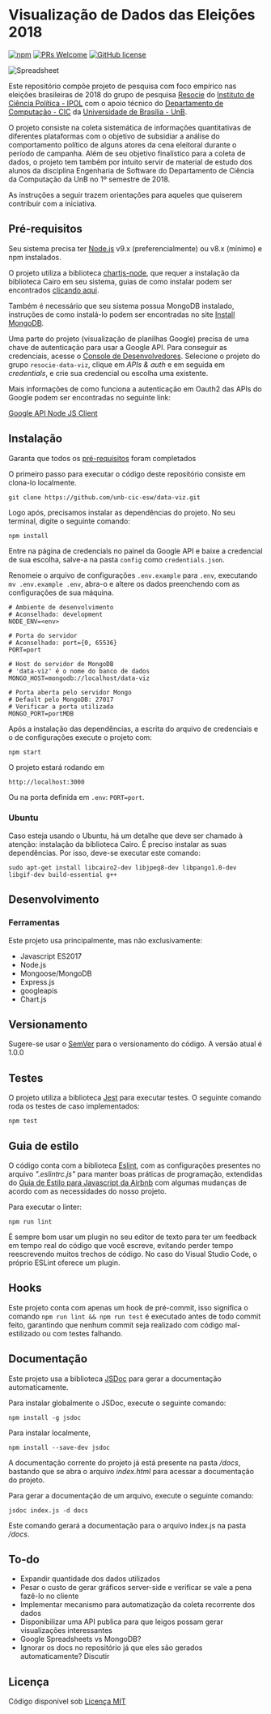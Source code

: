 # Visualização de Dados das Eleições 2018

[![npm](https://img.shields.io/npm/v/npm.svg?style=flat-square)](https://www.npmjs.com/package/npm) [![PRs Welcome](https://img.shields.io/badge/PRs-welcome-brightgreen.svg?style=flat-square)](http://makeapullrequest.com) [![GitHub license](https://img.shields.io/badge/license-MIT-blue.svg?style=flat-square)](https://github.com/your/your-project/blob/master/LICENSE)

![Spreadsheet](./public/imagens/Gráfico_exemplo.png)

Este repositório compõe projeto de pesquisa com foco empírico nas eleições brasileiras de 2018 do grupo de pesquisa [Resocie](http://resocie.org) do [Instituto de Ciência Política - IPOL](http://ipol.unb.br/) com o apoio técnico do [Departamento de Computação - CIC](http://www.cic.unb.br/) da [Universidade de Brasília - UnB](http://unb.br).

O projeto consiste na coleta sistemática de informações quantitativas de diferentes plataformas com o objetivo de subsidiar a análise do comportamento político de alguns atores da cena eleitoral durante o período de campanha. Além de seu objetivo finalístico para a coleta de dados, o projeto tem também por intuito servir de material de estudo dos alunos da disciplina Engenharia de Software do Departamento de Ciência da Computação da UnB no 1º semestre de 2018. 

As instruções a seguir trazem orientações para aqueles que quiserem contribuir com a iniciativa.

## Pré-requisitos

Seu sistema precisa ter [Node.js](https://nodejs.org/en/download/package-manager/) v9.x (preferencialmente) ou v8.x (mínimo) e npm instalados. 

O projeto utiliza a biblioteca [chartjs-node](https://github.com/vmpowerio/chartjs-node), que requer a instalação da biblioteca Cairo em seu sistema, guias de como instalar podem ser encontrados [clicando aqui](https://cairographics.org/download/).

Também é necessário que seu sistema possua MongoDB instalado, instruções de como instalá-lo podem ser encontradas no site [Install MongoDB](https://docs.mongodb.com/manual/installation/).

Uma parte do projeto (visualização de planilhas Google) precisa de uma chave de autenticação para usar a Google API. Para conseguir as credenciais, acesse o [Console de Desenvolvedores](https://console.developer.google.com/). Selecione o projeto do grupo `resocie-data-viz`, clique em *APIs & auth* e em seguida em *credentials*, e crie sua credencial ou escolha uma existente.

Mais informações de como funciona a autenticação em Oauth2 das APIs do Google podem ser encontradas no seguinte link:

[Google API Node JS Client](https://github.com/google/google-api-nodejs-client#authorizing-and-authenticating)

## Instalação

Garanta que todos os [pré-requisitos](#pré-requisitos) foram completados

O primeiro passo para executar o código deste repositório consiste em clona-lo localmente.

```shell
git clone https://github.com/unb-cic-esw/data-viz.git
```

Logo após, precisamos instalar as dependências do projeto. No seu terminal, 
digite o seguinte comando:

```shell
npm install
```

Entre na página de credencials no painel da Google API e baixe a credencial de sua escolha, salve-a na pasta `config` como `credentials.json`.

Renomeie o arquivo de configurações `.env.example` para `.env`, executando `mv .env.example .env`, abra-o e altere os dados preenchendo com as configurações de sua máquina.

```
# Ambiente de desenvolvimento
# Aconselhado: development
NODE_ENV=<env>

# Porta do servidor
# Aconselhado: port={0, 65536}
PORT=port

# Host do servidor de MongoDB
# 'data-viz' é o nome do banco de dados
MONGO_HOST=mongodb://localhost/data-viz

# Porta aberta pelo servidor Mongo
# Default pelo MongoDB: 27017
# Verificar a porta utilizada
MONGO_PORT=portMDB

```

Após a instalação das dependências, a escrita do arquivo de credenciais e o de configurações execute o projeto com:

```shell
npm start
```

O projeto estará rodando em

```shell
http://localhost:3000
```

Ou na porta definida em `.env`: `PORT=port`.

### Ubuntu
Caso esteja usando o Ubuntu, há um detalhe que deve ser chamado à atenção: instalação da biblioteca Cairo. É preciso instalar as suas dependências. Por isso, deve-se executar este comando:

```
sudo apt-get install libcairo2-dev libjpeg8-dev libpango1.0-dev libgif-dev build-essential g++
```

## Desenvolvimento

### Ferramentas

Este projeto usa principalmente, mas não exclusivamente:

* Javascript ES2017
* Node.js
* Mongoose/MongoDB
* Express.js
* googleapis
* Chart.js

## Versionamento

Sugere-se usar o [SemVer](http://semver.org/) para o versionamento do código.
A versão atual é 1.0.0

## Testes

O projeto utiliza a biblioteca [Jest](https://facebook.github.io/jest/) para executar testes. O seguinte comando roda os testes de caso implementados:

```shell
npm test
```

## Guia de estilo

O código conta com a biblioteca [Eslint](https://eslint.org/), com as configurações presentes no arquivo *".eslintrc.js"* para manter boas práticas de programação, extendidas do [Guia de Estilo para Javascript da Airbnb](https://github.com/airbnb/javascript) com algumas mudanças de acordo com as necessidades do nosso projeto. 

Para executar o linter:

```shell
npm run lint
```
É sempre bom usar um plugin no seu editor de texto para ter um feedback em tempo real do código que você escreve, evitando perder tempo reescrevendo muitos trechos de código. No caso do Visual Studio Code, o próprio ESLint oferece um plugin.

## Hooks

Este projeto conta com apenas um hook de pré-commit, isso significa o comando `npm run lint && npm run test` é executado antes de todo commit feito, garantindo que nenhum commit seja realizado com código mal-estilizado ou com testes falhando.

## Documentação

Este projeto usa a biblioteca [JSDoc](https://github.com/jsdoc3/jsdoc) para gerar a documentação automaticamente. 

Para instalar globalmente o JSDoc, execute o seguinte comando:

```shell
npm install -g jsdoc
```

Para instalar localmente,

```shell
npm install --save-dev jsdoc
```

A documentação corrente do projeto já está presente na pasta */docs*, bastando que se abra o arquivo *index.html* para acessar a documentação do projeto.

Para gerar a documentação de um arquivo, execute o seguinte comando:

```shell
jsdoc index.js -d docs
```

Este comando gerará a documentação para o arquivo index.js na pasta */docs*.

## To-do

* Expandir quantidade dos dados utilizados
* Pesar o custo de gerar gráficos server-side e verificar se vale a pena fazê-lo no cliente
* Implementar mecanismo para automatização da coleta recorrente dos dados
* Disponibilizar uma API publica para que leigos possam gerar visualizações interessantes
* Google Spreadsheets vs MongoDB?
* Ignorar os docs no repositório já que eles são gerados automaticamente? Discutir

## Licença

Código disponível sob [Licença MIT](LICENSE)
